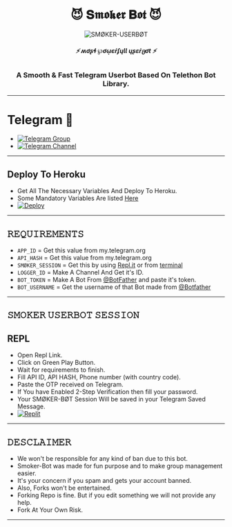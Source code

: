 <h1 align="center">
  <b>😈 𝐒𝖒𝖔𝖐𝖊𝖗 𝐁𝖔𝖙 😈 </b>
</h1>

<p align="center">
  <img src="https://telegra.ph/file/d6f210ec905d3eb385410.jpg" alt="SMØKER-USERBØT">
</p>

<h6 align="center">
  <b>⚡ ʍơʂɬ ℘ơῳɛṙʄųƖƖ ųʂɛṙცơt ⚡</b>
</h6>

<h3 align="center">
  <b>A Smooth & Fast Telegram Userbot Based On Telethon Bot Library.</b>
</h3>

   -----
# Telegram 🏪
- [![Telegram Group](https://img.shields.io/badge/Telegram-Group-brightgreen)](https://t.me/smoker_ki_janta)
- [![Telegram Channel](https://img.shields.io/badge/Telegram-Channel-brightgreen)](https://t.me/SMOKER_UB)
-----

## Deploy To Heroku
- Get All The Necessary Variables And Deploy To Heroku.
- Some Mandatory Variables Are listed [Here](#Variables)
- [![Deploy](https://www.herokucdn.com/deploy/button.svg)](https://heroku.com/deploy?template=https://github.com/smokerboy09/HellBot/blob/main)

------

## 𝚁𝙴𝚀𝚄𝙸𝚁𝙴𝙼𝙴𝙽𝚃𝚂

- `APP_ID`  =  Get this value from my.telegram.org
- `API_HASH`  =  Get this value from my.telegram.org
- `SMØKER_SESSION`  =  Get this by using [Repl.it](#Repl) or from [terminal](#Terminal)
- `LOGGER_ID`  =  Make A Channel And Get it's ID.
- `BOT_TOKEN`  =  Make A Bot From [@BotFather](https://t.me/botfather) and paste it's token.
- `BOT_USERNAME`  =  Get the username of that Bot made from [@Botfather](https://t.me/botfather)

------
## 𝚂𝙼𝙾𝙺𝙴𝚁 𝚄𝚂𝙴𝚁𝙱𝙾𝚃 𝚂𝙴𝚂𝚂𝙸𝙾𝙽

## REPL
- Open Repl Link.
- Click on Green Play Button.
- Wait for requirements to finish.
- Fill API ID, API HASH, Phone number (with country code).
- Paste the OTP received on Telegram.
- If You have Enabled 2-Step Verification then fill your password.
- Your SMØKER-BØT Session Will be saved in your Telegram Saved Message.
- [![Replit](https://telegra.ph/file/c7894fdf411dcb59305ea.jpg)](https://replit.com/@smokerboy09/HellBot-1#main.py)



------
## 𝙳𝙴𝚂𝙲𝙻𝙰𝙸𝙼𝙴𝚁
- We won't be responsible for any kind of ban due to this bot.
- Smoker-Bot was made for fun purpose and to make group management easier.
- It's your concern if you spam and gets your account banned.
- Also, Forks won't be entertained.
- Forking Repo is fine. But if you edit something we will not provide any help.
- Fork At Your Own Risk.

------
